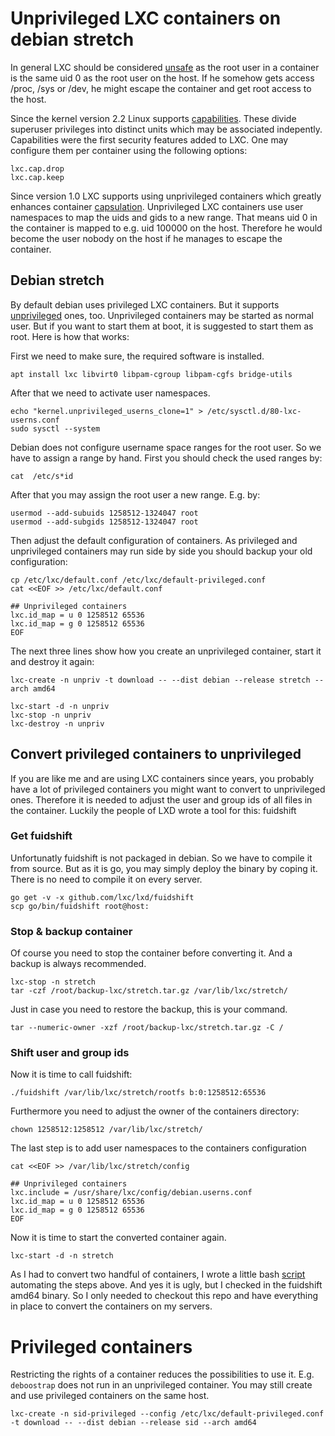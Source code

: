 Unprivileged LXC containers on debian stretch
=============================================
In general LXC should be considered [unsafe](https://stgraber.org/2014/01/17/lxc-1-0-unprivileged-containers/) as the root user in a container is the same uid 0 as the root user on the host. If he somehow gets access /proc, /sys or /dev, he might escape the container and get root access to the host.

Since the kernel version 2.2 Linux supports [capabilities](http://man7.org/linux/man-pages/man7/capabilities.7.html). These divide superuser privileges into distinct units which may be associated indepently.
Capabilities were the first security features added to LXC. One may configure them per container using the following options:
```
lxc.cap.drop
lxc.cap.keep
```

Since version 1.0 LXC supports using unprivileged containers which greatly enhances container [capsulation](https://linuxcontainers.org/lxc/getting-started/).
Unprivileged LXC containers use user namespaces to map the uids and gids to a new range.
That means uid 0 in the container is mapped to e.g. uid 100000 on the host.
Therefore he would become the user nobody on the host if he manages to escape the container.


## Debian stretch
By default debian uses privileged LXC containers. But it supports [unprivileged](https://wiki.debian.org/LXC#Unprivileged_container) ones, too.
Unprivileged containers may be started as normal user.
But if you want to start them at boot, it is suggested to start them as root.
Here is how that works:

First we need to make sure, the required software is installed.
```
apt install lxc libvirt0 libpam-cgroup libpam-cgfs bridge-utils
```

After that we need to activate user namespaces.
```
echo "kernel.unprivileged_userns_clone=1" > /etc/sysctl.d/80-lxc-userns.conf
sudo sysctl --system
```

Debian does not configure username space ranges for the root user. So we have to assign a range by hand.
First you should check the used ranges by:
```
cat  /etc/s*id
```

After that you may assign the root user a new range. E.g. by:
```
usermod --add-subuids 1258512-1324047 root
usermod --add-subgids 1258512-1324047 root
```


Then adjust the default configuration of containers.
As privileged and unprivileged containers may run side by side you should backup your old configuration:
```
cp /etc/lxc/default.conf /etc/lxc/default-privileged.conf
cat <<EOF >> /etc/lxc/default.conf

## Unprivileged containers
lxc.id_map = u 0 1258512 65536
lxc.id_map = g 0 1258512 65536
EOF
```

The next three lines show how you create an unprivileged container, start it and destroy it again:
```
lxc-create -n unpriv -t download -- --dist debian --release stretch --arch amd64

lxc-start -d -n unpriv
lxc-stop -n unpriv
lxc-destroy -n unpriv
```


## Convert privileged containers to unprivileged
If you are like me and are using LXC containers since years, you probably have a lot of privileged containers you might want to convert to unprivileged ones.
Therefore it is needed to adjust the user and group ids of all files in the container.
Luckily the people of LXD wrote a tool for this: fuidshift

### Get fuidshift
Unfortunatly fuidshift is not packaged in debian. So we have to compile it from source.
But as it is go, you may simply deploy the binary by coping it.
There is no need to compile it on every server.
```
go get -v -x github.com/lxc/lxd/fuidshift
scp go/bin/fuidshift root@host:
```

### Stop & backup container
Of course you need to stop the container before converting it.
And a backup is always recommended.
```
lxc-stop -n stretch
tar -czf /root/backup-lxc/stretch.tar.gz /var/lib/lxc/stretch/
```
Just in case you need to restore the backup, this is your command.
```
tar --numeric-owner -xzf /root/backup-lxc/stretch.tar.gz -C /
```

### Shift user and group ids
Now it is time to call fuidshift:
```
./fuidshift /var/lib/lxc/stretch/rootfs b:0:1258512:65536
```
Furthermore you need to adjust the owner of the containers directory:
```
chown 1258512:1258512 /var/lib/lxc/stretch/
```

The last step is to add user namespaces to the containers configuration
```
cat <<EOF >> /var/lib/lxc/stretch/config

## Unprivileged containers
lxc.include = /usr/share/lxc/config/debian.userns.conf
lxc.id_map = u 0 1258512 65536
lxc.id_map = g 0 1258512 65536
EOF
```

Now it is time to start the converted container again.
```
lxc-start -d -n stretch
```

As I had to convert two handful of containers, I wrote a little bash [script](convert-lxc-container-to-unprivileged.sh) automating the steps above.
And yes it is ugly, but I checked in the fuidshift amd64 binary.
So I only needed to checkout this repo and have everything in place to convert the containers on my servers.


# Privileged containers
Restricting the rights of a container reduces the possibilities to use it.
E.g. ```deboostrap``` does not run in an unprivileged container.
You may still create and use privileged containers on the same host.
```
lxc-create -n sid-privileged --config /etc/lxc/default-privileged.conf -t download -- --dist debian --release sid --arch amd64
```
